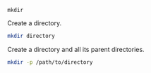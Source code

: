 
`mkdir`

Create a directory.

```bash
mkdir directory
```

Create a directory and all its parent directories.

```sh
mkdir -p /path/to/directory
```